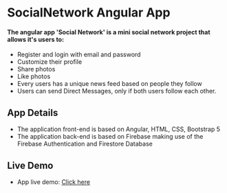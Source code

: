 # SocialNetwork Angular App 

#### The angular app 'Social Network' is a mini social network project that allows it's users to: 

   - Register and login with email and password
   - Customize their profile
   - Share photos
   - Like photos
   - Every users has a unique news feed based on people they follow
   - Users can send Direct Messages, only if both users follow each other. 

## App Details

   - The application front-end is based on Angular, HTML, CSS, Bootstrap 5
   - The application back-end is based on Firebase making use of the Firebase Authentication and Firestore Database

## Live Demo

   - App live demo: [Click here](https://socialnetwork-9b824.web.app/)



